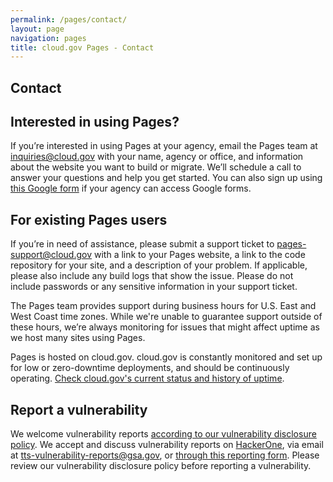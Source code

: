 ```yaml
---
permalink: /pages/contact/
layout: page
navigation: pages
title: cloud.gov Pages - Contact
---
```



<section class="usa-section usa-prose">
  <h1>Contact</h1>
  <div class="grid-row">
    <h2>Interested in using Pages?</h2>
    <p>If you’re interested in using Pages at your agency, email the Pages team at <a href="mailto:inquiries@cloud.gov?body=What%27s%20your%20name%3F%0A%0AWhat%20agency%20or%20office%20do%20you%20work%20for%3F%0A%0AWhat%27s%20your%20job%20title%20or%20role%3F%0A%0ATell%20us%20a%20little%20about%20your%20website%20project%20or%20your%20questions%20about%20Pages:%0A%0AIf%20you%27d%20like%20us%20to%20call%20you%2C%20what%27s%20your%20phone%20number%20and%20when%20might%20be%20a%20good%20time%3F%0A">inquiries@cloud.gov</a> with your name, agency or office, and information about the website you want to build or migrate. We’ll schedule a call to answer your questions and help you get started. You can also sign up using <a href="https://docs.google.com/forms/d/e/1FAIpQLSesNI1qlov7Ec_1u2FralYWg9hV4WsB-3FyAHPXc1pRT6In7w/viewform">this Google form</a> if your agency can access Google forms.</p>
  </div>
  <div class="grid-row">
    <h2>For existing Pages users</h2>
    <p>
      If you’re in need of assistance, please submit a support ticket to <a href="mailto:pages-support@cloud.gov">pages-support@cloud.gov</a> with a link to your Pages website, a link to the code repository for your site, and a description of your problem. If applicable, please also include any build logs that show the issue. Please do not include passwords or any sensitive information in your support ticket.
    </p>
    <p>
      The Pages team provides support during business hours for U.S. East and West Coast time zones. While we're unable to guarantee support outside of these hours, we’re always monitoring for issues that might affect uptime as we host many sites using Pages.
    </p>
    <p>
      Pages is hosted on cloud.gov. cloud.gov is constantly monitored and set up for low or zero-downtime deployments, and should be continuously operating. <a href="https://cloudgov.statuspage.io">Check cloud.gov's current status and history of uptime</a>.
    </p>
  </div>
  <div class="grid-row">
    <h2>Report a vulnerability</h2>
    <p>
      We welcome vulnerability reports <a href="https://18f.gsa.gov/vulnerability-disclosure-policy/">according to our vulnerability disclosure policy</a>. We accept and discuss vulnerability reports on <a href="https://hackerone.com/tts">HackerOne</a>, via email at <a href="mailto:tts-vulnerability-reports@gsa.gov">tts-vulnerability-reports@gsa.gov</a>, or <a href="https://docs.google.com/forms/d/e/1FAIpQLSdhr6REOq8QRZ3C2cRWVHWbjcGgdNL8_nVSGY1cBSl1-tfkWA/viewform">through this reporting form</a>. Please review our vulnerability disclosure policy before reporting a vulnerability.
    </p>
  </div>
</section>
